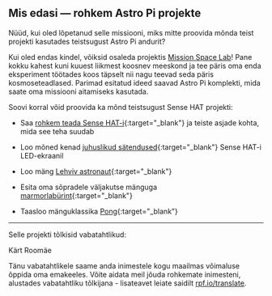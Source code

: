 ## Mis edasi — rohkem Astro Pi projekte

Nüüd, kui oled lõpetanud selle missiooni, miks mitte proovida mõnda teist projekti kasutades teistsugust Astro Pi andurit?

Kui oled endas kindel, võiksid osaleda projektis [Mission Space Lab](https://astro-pi.org/missions/space-lab/)! Pane kokku kahest kuni kuuest liikmest koosnev meeskond ja tee päris oma enda eksperiment töötades koos täpselt nii nagu teevad seda päris kosmoseteadlased. Parimad esitatud ideed saavad Astro Pi komplekti, mida saate oma missiooni aitamiseks kasutada.

Soovi korral võid proovida ka mõnd teistsugust Sense HAT projekti:

+ Saa [rohkem teada Sense HAT-i](https://projects.raspberrypi.org/et-EE/projects/getting-started-with-the-sense-hat){:target="_blank"} ja teiste asjade kohta, mida see teha suudab

+ Loo mõned kenad [juhuslikud sätendused](https://projects.raspberrypi.org/et-EE/projects/sense-hat-random-sparkles){:target="_blank"} Sense HAT-i LED-ekraanil

+ Loo mäng [Lehviv astronaut](https://projects.raspberrypi.org/et-EE/projects/flappy-astronaut){:target="_blank"}

+ Esita oma sõpradele väljakutse mänguga [marmorlabürint](https://projects.raspberrypi.org/et-EE/projects/sense-hat-marble-maze){:target="_blank"}

+ Taasloo mänguklassika [Pong](https://projects.raspberrypi.org/et-EE/projects/sense-hat-pong){:target="_blank"}


***
Selle projekti tõlkisid vabatahtlikud:

Kärt Roomäe

Tänu vabatahtlikele saame anda inimestele kogu maailmas võimaluse õppida oma emakeeles. Võite aidata meil jõuda rohkemate inimesteni, alustades vabatahtliku tõlkijana - lisateavet leiate saidilt [rpf.io/translate](https://rpf.io/translate).
